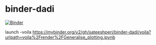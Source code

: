 # binder-dadi

[![Binder](https://mybinder.org/badge_logo.svg)](https://mybinder.org/v2/gh/sateeshperi/binder-dadi/voila?urlpath=lab)

launch -voila
https://mybinder.org/v2/gh/sateeshperi/binder-dadi/voila?urlpath=voila%2Frender%2FGeneralise_plotting.ipynb
